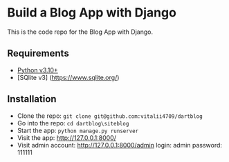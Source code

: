 # Build a Blog App with Django

This is the code repo for the Blog App with Django.

## Requirements

- [Python v3.10+](https://www.python.org/)
- [SQlite v3] (https://www.sqlite.org/)

## Installation

- Clone the repo: `git clone git@github.com:vitalii4709/dartblog`
- Go into the repo: `cd dartblog\siteblog`
- Start the app: `python manage.py runserver`
- Visit the app: <http://127.0.0.1:8000/>
- Visit admin account: <http://127.0.0.1:8000/admin>
	login: admin
	password: 111111
